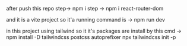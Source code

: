 after push this repo
step-> npm i
step -> npm i react-router-dom

and it is a vite project so it'a running command is -> npm run dev 

in this project using tailwind so it it's packages are install by this cmd ->
npm install -D tailwindcss postcss autoprefixer
npx tailwindcss init -p
